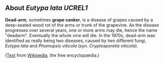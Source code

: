 About *Eutypa lata UCREL1* 
--------------------------



**Dead-arm**, sometimes **grape canker**, is a disease of grapes caused
by a deep-seated wood rot of the arms or trunk of the grapevine. As the
disease progresses over several years, one or more arms may die, hence
the name \"deadarm\". Eventually the whole vine will die. In the 1970s,
dead-arm was identified as really being two diseases, caused by two
different fungi, *Eutypa lata* and *Phomopsis viticola* (syn.
*Cryptosporella viticola*).

([Text](https://en.wikipedia.org/wiki/Dead_arm_of_grapevine) from
[Wikipedia](http://en.wikipedia.org/), the free encyclopaedia.)
